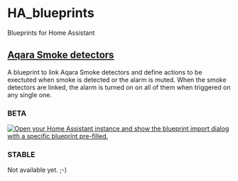# HA_blueprints
Blueprints for Home Assistant


## [Aqara Smoke detectors](https://github.com/vansummeren/HA_blueprints/tree/main/aqara-smoke-detectors)
A blueprint to link Aqara Smoke detectors and define actions to be exectuted when smoke is detected or the alarm is muted.
When the smoke detectors are linked, the alarm is turned on on all of them when triggered on any single one.

### BETA
[![Open your Home Assistant instance and show the blueprint import dialog with a specific blueprint pre-filled.](https://my.home-assistant.io/badges/blueprint_import.svg)](https://my.home-assistant.io/redirect/blueprint_import/?blueprint_url=https%3A%2F%2Fraw.githubusercontent.com%2Fvansummeren%2FHA_blueprints%2Fmain%2Faqara-smoke-detectors%2Faqara-smoke-detectors-beta.yaml)

### STABLE
Not available yet. ;-)
